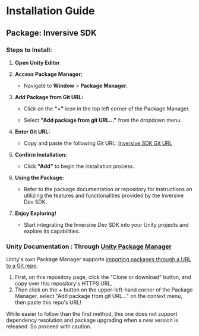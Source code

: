 # Installation Guide

## Package: Inversive SDK

### Steps to Install:

1. **Open Unity Editor**

2. **Access Package Manager:**

   - Navigate to **Window** > **Package Manager**.

3. **Add Package from Git URL:**

   - Click on the **"+"** icon in the top left corner of the Package Manager.
   
   - Select **"Add package from git URL..."** from the dropdown menu.

4. **Enter Git URL:**

   - Copy and paste the following Git URL: [Inversive SDK Git URL](https://github.com/InversivePackages/inversive-dev-sdk.git)

5. **Confirm Installation:**

   - Click **"Add"** to begin the installation process.
   
6. **Using the Package:**

   - Refer to the package documentation or repository for instructions on utilizing the features and functionalities provided by the Inversive Dev SDK.
   
7. **Enjoy Exploring!**

   - Start integrating the Inversive Dev SDK into your Unity projects and explore its capabilities.

### Unity Documentation : Through [Unity Package Manager](https://docs.unity3d.com/Manual/upm-ui-giturl.html)

Unity's own Package Manager supports [importing packages through a URL to a Git repo](https://docs.unity3d.com/Manual/upm-ui-giturl.html):

1. First, on this repository page, click the "Clone or download" button, and copy over this repository's HTTPS URL.  
2. Then click on the + button on the upper-left-hand corner of the Package Manager, select "Add package from git URL..." on the context menu, then paste this repo's URL!

While easier to follow than the first method, this one does not support dependency resolution and package upgrading when a new version is released.  So proceed with caution.

